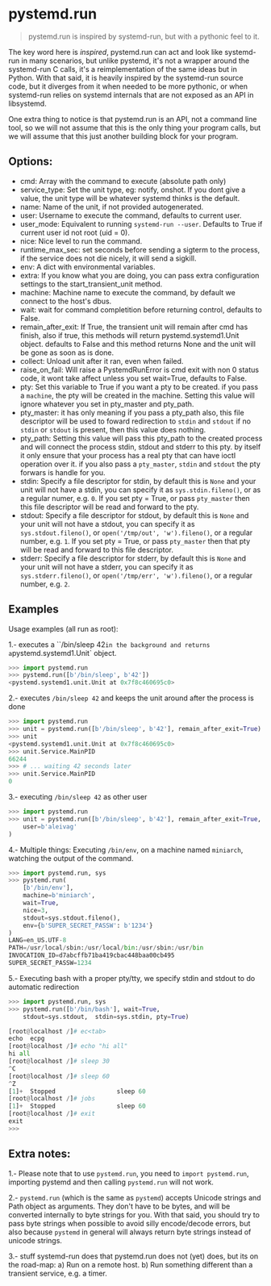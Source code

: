 # pystemd.run

> pystemd.run is inspired by systemd-run, but with a pythonic feel to it.

The key word here is _inspired_, pystemd.run can act and look like systemd-run
in many scenarios, but unlike pystemd, it's not a wrapper around the systemd-run
C calls, it's a reimplementation of the same ideas but in Python. With that
said, it is heavily inspired by the systemd-run source code, but it diverges from it
when needed to be more pythonic, or when systemd-run relies on systemd internals
that are not exposed as an API in libsystemd.

One extra thing to notice is that pystemd.run is an API, not a command line tool,
so we will not assume that this is the only thing your program calls,
but we will assume that this just another building block for your program.

## Options:

* cmd: Array with the command to execute (absolute path only)
* service_type: Set the unit type, eg: notify, onshot. If you dont give a value, the unit type will be whatever systemd thinks is the default.
* name: Name of the unit, if not provided autogenerated.
* user: Username to execute the command, defaults to current user.
* user_mode: Equivalent to running `systemd-run --user`. Defaults to True
    if current user id not root (uid = 0).
* nice: Nice level to run the command.
* runtime_max_sec: set seconds before sending a sigterm to the process, if the
       service does not die nicely, it will send a sigkill.
* env: A dict with environmental variables.
* extra: If you know what you are doing, you can pass extra configuration
    settings to the start_transient_unit method.
* machine: Machine name to execute the command, by default we connect to
    the host's dbus.
* wait: wait for command completition before returning control, defaults
    to False.
* remain_after_exit: If True, the transient unit will remain after cmd
    has finish, also if true, this methods will return
    pystemd.systemd1.Unit object. defaults to False and this method
    returns None and the unit will be gone as soon as is done.
* collect: Unload unit after it ran, even when failed.
* raise_on_fail: Will raise a PystemdRunError is cmd exit with non 0
    status code, it wont take affect unless you set wait=True,
    defaults to False.
* pty: Set this variable to True if you want a pty to be created. if you
    pass a `machine`, the pty will be created in the machine. Setting
    this value will ignore whatever you set in pty_master and pty_path.
* pty_master: it has only meaning if you pass a pty_path also, this file
    descriptor will be used to foward redirection to `stdin` and `stdout`
    if no `stdin` or `stdout` is present, then this value does nothing.
* pty_path: Setting this value will pass this pty_path to the created
    process and will connect the process stdin, stdout and stderr to this
    pty. by itself it only ensure that your process has a real pty that
    can have ioctl operation over it. if you also pass a `pty_master`,
    `stdin` and `stdout` the pty forwars is handle for you.
* stdin: Specify a file descriptor for stdin, by default this is `None`
    and your unit will not have a stdin, you can specify it as
    `sys.stdin.fileno()`, or as a regular numer, e.g. `0`. If you set
    pty = True, or pass `pty_master` then this file descriptor will be
    read and forward to the pty.
* stdout: Specify a file descriptor for stdout, by default this is `None`
    and your unit will not have a stdout, you can specify it as
    `sys.stdout.fileno()`, or `open('/tmp/out', 'w').fileno()`, or a
    regular number, e.g. `1`. If you set pty = True, or pass `pty_master`
    then that pty will be read and forward to this file descriptor.
* stderr: Specify a file descriptor for stderr, by default this is `None`
    and your unit will not have a stderr, you can specify it as
    `sys.stderr.fileno()`, or `open('/tmp/err', 'w').fileno()`, or a
    regular number, e.g. `2`.


## Examples

  Usage examples (all run as root):

  1.- executes a ``/bin/sleep 42` in the background and returns a
 `pystemd.systemd1.Unit` object.

```python
>>> import pystemd.run
>>> pystemd.run([b'/bin/sleep', b'42'])
<pystemd.systemd1.unit.Unit at 0x7f8c460695c0>
```

  2.- executes `/bin/sleep 42` and keeps the unit around after the process is done

```python
>>> import pystemd.run
>>> unit = pystemd.run([b'/bin/sleep', b'42'], remain_after_exit=True)
>>> unit
<pystemd.systemd1.unit.Unit at 0x7f8c460695c0>
>>> unit.Service.MainPID
66244
>>> # ... waiting 42 seconds later
>>> unit.Service.MainPID
0
```

  3.- executing `/bin/sleep 42` as other user

```python
>>> import pystemd.run
>>> unit = pystemd.run([b'/bin/sleep', b'42'], remain_after_exit=True,
    user=b'aleivag'
)
```

  4.- Multiple things: Executing `/bin/env`, on a machine named `miniarch`,
   watching the output of the command.

```python
>>> import pystemd.run, sys
>>> pystemd.run(
    [b'/bin/env'],
    machine=b'miniarch',
    wait=True,
    nice=3,
    stdout=sys.stdout.fileno(),
    env={b'SUPER_SECRET_PASSW': b'1234'}
)
LANG=en_US.UTF-8
PATH=/usr/local/sbin:/usr/local/bin:/usr/sbin:/usr/bin
INVOCATION_ID=d7abcffb71ba419cbac448baa00cb495
SUPER_SECRET_PASSW=1234
```

  5.- Executing bash with a proper pty/tty, we specify stdin and stdout to do
  automatic redirection

```python
>>> import pystemd.run, sys
>>> pystemd.run([b'/bin/bash'], wait=True,
    stdout=sys.stdout,  stdin=sys.stdin, pty=True)

[root@localhost /]# ec<tab>
echo  ecpg  
[root@localhost /]# echo "hi all"
hi all
[root@localhost /]# sleep 30
^C
[root@localhost /]# sleep 60
^Z
[1]+  Stopped                 sleep 60
[root@localhost /]# jobs
[1]+  Stopped                 sleep 60
[root@localhost /]# exit
exit
>>>
```

## Extra notes:

1.- Please note that to use `pystemd.run`, you need to `import pystemd.run`,
importing pystemd and then calling `pystemd.run` will not work.

2.- `pystemd.run` (which is the same as `pystemd`) accepts Unicode strings and
Path object as arguments.  They don't have to be bytes, and will be converted
internally to byte strings for you.
With that said, you should try to pass byte strings when possible to avoid silly encode/decode errors, but also because `pystemd` in general will always return byte strings instead of unicode strings.

3.- stuff systemd-run does that pystemd.run does not (yet) does, but its on the
road-map:
    a) Run on a remote host.
    b) Run something different than a transient service, e.g. a timer.

